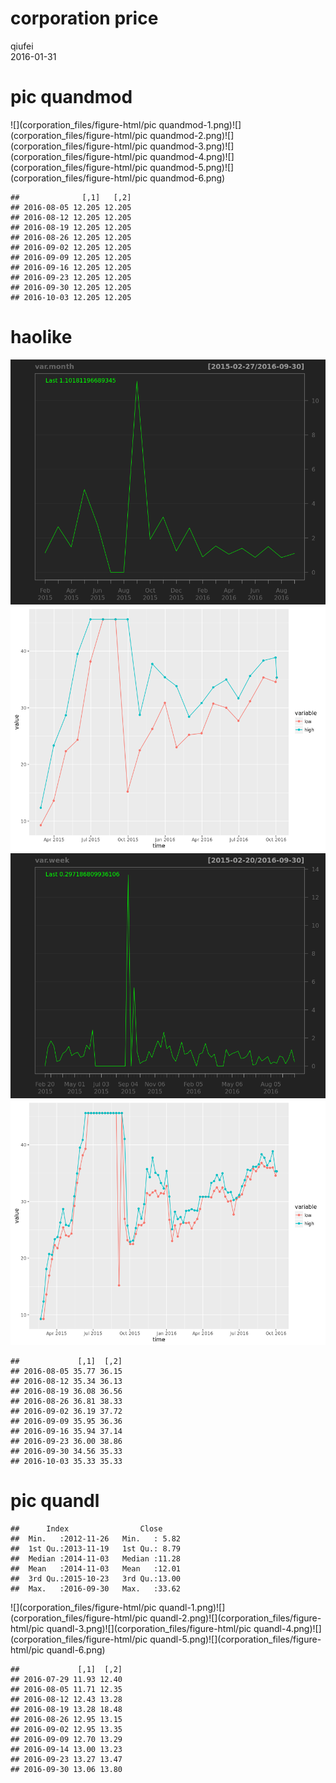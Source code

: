 # corporation price
qiufei  
2016-01-31  

<!-- # load needed packages -->




# pic quandmod

![](corporation_files/figure-html/pic quandmod-1.png)<!-- -->![](corporation_files/figure-html/pic quandmod-2.png)<!-- -->![](corporation_files/figure-html/pic quandmod-3.png)<!-- -->![](corporation_files/figure-html/pic quandmod-4.png)<!-- -->![](corporation_files/figure-html/pic quandmod-5.png)<!-- -->![](corporation_files/figure-html/pic quandmod-6.png)<!-- -->

```
##              [,1]   [,2]
## 2016-08-05 12.205 12.205
## 2016-08-12 12.205 12.205
## 2016-08-19 12.205 12.205
## 2016-08-26 12.205 12.205
## 2016-09-02 12.205 12.205
## 2016-09-09 12.205 12.205
## 2016-09-16 12.205 12.205
## 2016-09-23 12.205 12.205
## 2016-09-30 12.205 12.205
## 2016-10-03 12.205 12.205
```

# haolike

![](corporation_files/figure-html/unnamed-chunk-1-1.png)<!-- -->![](corporation_files/figure-html/unnamed-chunk-1-2.png)<!-- -->![](corporation_files/figure-html/unnamed-chunk-1-3.png)<!-- -->![](corporation_files/figure-html/unnamed-chunk-1-4.png)<!-- -->

```
##             [,1]  [,2]
## 2016-08-05 35.77 36.15
## 2016-08-12 35.34 36.13
## 2016-08-19 36.08 36.56
## 2016-08-26 36.81 38.33
## 2016-09-02 36.19 37.72
## 2016-09-09 35.95 36.36
## 2016-09-16 35.94 37.14
## 2016-09-23 36.00 38.86
## 2016-09-30 34.56 35.33
## 2016-10-03 35.33 35.33
```



# pic quandl


```
##      Index                Close      
##  Min.   :2012-11-26   Min.   : 5.82  
##  1st Qu.:2013-11-19   1st Qu.: 8.79  
##  Median :2014-11-03   Median :11.28  
##  Mean   :2014-11-03   Mean   :12.01  
##  3rd Qu.:2015-10-23   3rd Qu.:13.00  
##  Max.   :2016-09-30   Max.   :33.62
```

![](corporation_files/figure-html/pic quandl-1.png)<!-- -->![](corporation_files/figure-html/pic quandl-2.png)<!-- -->![](corporation_files/figure-html/pic quandl-3.png)<!-- -->![](corporation_files/figure-html/pic quandl-4.png)<!-- -->![](corporation_files/figure-html/pic quandl-5.png)<!-- -->![](corporation_files/figure-html/pic quandl-6.png)<!-- -->

```
##             [,1]  [,2]
## 2016-07-29 11.93 12.40
## 2016-08-05 11.71 12.35
## 2016-08-12 12.43 13.28
## 2016-08-19 13.28 18.48
## 2016-08-26 12.95 13.15
## 2016-09-02 12.95 13.35
## 2016-09-09 12.70 13.29
## 2016-09-14 13.00 13.23
## 2016-09-23 13.27 13.47
## 2016-09-30 13.06 13.80
```


